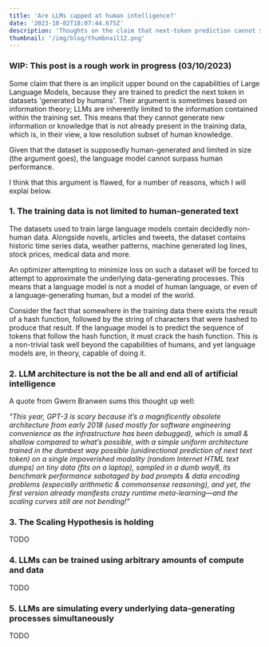 ```yaml
---
title: 'Are LLMs capped at human intelligence?'
date: '2023-10-02T18:07:44.675Z'
description: 'Thoughts on the claim that next-token prediction cannot surpass human performance'
thumbnail: '/img/blog/thumbnail12.png'
---
```


### WIP: This post is a rough work in progress (03/10/2023)

Some claim that there is an implicit upper bound on the capabilities of Large Language Models, because they are trained to predict the next token in datasets 'generated by humans'. Their argument is sometimes based on information theory; LLMs are inherently limited to the information contained within the training set. This means that they cannot generate new information or knowledge that is not already present in the training data, which is, in their view, a low resolution subset of human knowledge.

Given that the dataset is supposedly human-generated and limited in size (the argument goes), the language model cannot surpass human performance.

I think that this argument is flawed, for a number of reasons, which I will explai below.

### 1. The training data is not limited to human-generated text
The datasets used to train large language models contain decidedly non-human data. Alongside novels, articles and tweets, the dataset contains historic time series data, weather patterns, machine generated log lines, stock prices, medical data and more. 

An optimizer attempting to minimize loss on such a dataset will be forced to attempt to approximate the underlying data-generating processes. This means that a language model is not a model of human language, or even of a language-generating human, but a model of the world.

Consider the fact that somewhere in the training data there exists the result of a hash function, followed by the string of characters that were hashed to produce that result. If the language model is to predict the sequence of tokens that follow the hash function, it must crack the hash function. This is a non-trivial task well beyond the capabilities of humans, and yet language models are, in theory, capable of doing it.

### 2. LLM architecture is not the be all and end all of artificial intelligence
A quote from Gwern Branwen sums this thought up well: 

_"This year, GPT-3 is scary because it’s a magnificently obsolete architecture from early 2018 (used mostly for software engineering convenience as the infrastructure has been debugged), which is small & shallow compared to what’s possible, with a simple uniform architecture trained in the dumbest way possible (unidirectional prediction of next text token) on a single impoverished modality (random Internet HTML text dumps) on tiny data (fits on a laptop), sampled in a dumb way8, its benchmark performance sabotaged by bad prompts & data encoding problems (especially arithmetic & commonsense reasoning), and yet, the first version already manifests crazy runtime meta-learning—and the scaling curves still are not bending!"_


### 3. The Scaling Hypothesis is holding
TODO

### 4. LLMs can be trained using arbitrary amounts of compute and data
TODO

### 5. LLMs are simulating every underlying data-generating processes simultaneously
TODO
